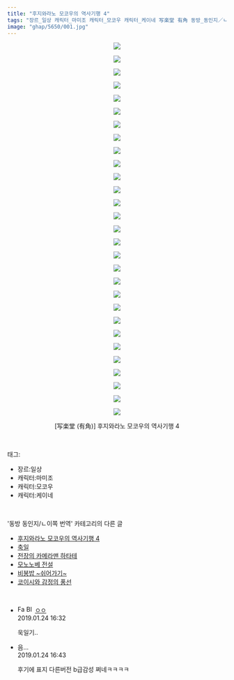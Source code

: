 ```yaml
---
title: "후지와라노 모코우의 역사기행 4"
tags: "장르_일상 캐릭터_마미조 캐릭터_모코우 캐릭터_케이네 写楽堂 有角 동방_동인지／ㄴ이쪽_번역"
image: "ghap/5650/001.jpg"
---
```

<div class="article">
<p style="text-align: center; clear: none; float: none;"><img src="{{ site.nasurl }}/ghap/5650/001.jpg"/></p>
<p style="text-align: center; clear: none; float: none;"><img src="{{ site.nasurl }}/ghap/5650/002.jpg"/></p>
<p style="text-align: center; clear: none; float: none;"><img src="{{ site.nasurl }}/ghap/5650/003.jpg"/></p>
<p style="text-align: center; clear: none; float: none;"><img src="{{ site.nasurl }}/ghap/5650/004.jpg"/></p>
<p style="text-align: center; clear: none; float: none;"><img src="{{ site.nasurl }}/ghap/5650/005.jpg"/></p>
<p style="text-align: center; clear: none; float: none;"><img src="{{ site.nasurl }}/ghap/5650/006.jpg"/></p>
<p style="text-align: center; clear: none; float: none;"><img src="{{ site.nasurl }}/ghap/5650/007.jpg"/></p>
<p style="text-align: center; clear: none; float: none;"><img src="{{ site.nasurl }}/ghap/5650/008.jpg"/></p>
<p style="text-align: center; clear: none; float: none;"><img src="{{ site.nasurl }}/ghap/5650/009.jpg"/></p>
<p style="text-align: center; clear: none; float: none;"><img src="{{ site.nasurl }}/ghap/5650/010.jpg"/></p>
<p style="text-align: center; clear: none; float: none;"><img src="{{ site.nasurl }}/ghap/5650/011.jpg"/></p>
<p style="text-align: center; clear: none; float: none;"><img src="{{ site.nasurl }}/ghap/5650/012.jpg"/></p>
<p style="text-align: center; clear: none; float: none;"><img src="{{ site.nasurl }}/ghap/5650/013.jpg"/></p>
<p style="text-align: center; clear: none; float: none;"><img src="{{ site.nasurl }}/ghap/5650/014.jpg"/></p>
<p style="text-align: center; clear: none; float: none;"><img src="{{ site.nasurl }}/ghap/5650/015.jpg"/></p>
<p style="text-align: center; clear: none; float: none;"><img src="{{ site.nasurl }}/ghap/5650/016.jpg"/></p>
<p style="text-align: center; clear: none; float: none;"><img src="{{ site.nasurl }}/ghap/5650/017.jpg"/></p>
<p style="text-align: center; clear: none; float: none;"><img src="{{ site.nasurl }}/ghap/5650/018.jpg"/></p>
<p style="text-align: center; clear: none; float: none;"><img src="{{ site.nasurl }}/ghap/5650/019.jpg"/></p>
<p style="text-align: center; clear: none; float: none;"><img src="{{ site.nasurl }}/ghap/5650/020.jpg"/></p>
<p style="text-align: center; clear: none; float: none;"><img src="{{ site.nasurl }}/ghap/5650/021.jpg"/></p>
<p style="text-align: center; clear: none; float: none;"><img src="{{ site.nasurl }}/ghap/5650/022.jpg"/></p>
<p style="text-align: center; clear: none; float: none;"><img src="{{ site.nasurl }}/ghap/5650/023.jpg"/></p>
<p style="text-align: center; clear: none; float: none;"><img src="{{ site.nasurl }}/ghap/5650/024.jpg"/></p>
<p style="text-align: center; clear: none; float: none;"><img src="{{ site.nasurl }}/ghap/5650/025.jpg"/></p>
<p style="text-align: center; clear: none; float: none;"><img src="{{ site.nasurl }}/ghap/5650/026.jpg"/></p>
<p style="text-align: center; clear: none; float: none;"><img src="{{ site.nasurl }}/ghap/5650/027.jpg"/></p>
<p style="text-align: center; clear: none; float: none;"><img src="{{ site.nasurl }}/ghap/5650/028.jpg"/></p>
<p style="text-align: center; clear: none; float: none;"><img src="{{ site.nasurl }}/ghap/5650/029.jpg"/></p>
<p style="text-align: center; clear: none; float: none;">[写楽堂 (有角)] 후지와라노 모코우의 역사기행 4</p>
</div><br/>
<div class="tagTrail">
<p>태그: </p>
<ul>
<li>장르:일상</li>
<li>캐릭터:마미조</li>
<li>캐릭터:모코우</li>
<li>캐릭터:케이네</li>
</ul>
</div><br/>
<div class="another">
<p>'동방 동인지/ㄴ이쪽 번역' 카테고리의 다른 글</p>
<ul>
<li><a href="/2019-01-24-ghap_5650">후지와라노 모코우의 역사기행 4</a></li>
<li><a href="/2019-01-24-ghap_5649">축일</a></li>
<li><a href="/2019-01-22-ghap_5639">전장의 카메라맨 하타테</a></li>
<li><a href="/2019-01-21-ghap_5638">모노노베 전설</a></li>
<li><a href="/2019-01-12-ghap_5583">비봉밥 ~쉬어가기~</a></li>
<li><a href="/2018-12-31-ghap_5457">코이시와 감정의 풍선</a></li>
</ul>
</div><br/>
<div class="comment">
<ul>
<li class="cb_thumb_off" id="comment15419576">
<div class="cb_comment_area">
<div class="cb_info_area">
<div class="cb_section">
<span class="cb_nick_name"><img alt="Favicon of http://i8999999u998" height="16" onerror="this.onerror=null;this.parentNode.removeChild(this)" src="http://i8999999u998/favicon.ico" width="16"/> <img alt="BlogIcon" height="16" onerror="this.parentNode.removeChild(this)" src="http://i8999999u998/index.gif" width="16"/> <a href="http://i8999999u998" onclick="return openLinkInNewWindow(this)">ㅇㅇ</a></span>
</div>
<div class="cb_section">
<span class="cb_date">2019.01.24 16:32 </span>
</div>
</div>
<div class="cb_dsc_comment">
<p class="cb_dsc">
											욱일기..
										</p>
</div>
</div></li>
<li class="cb_thumb_off" id="comment15419583">
<div class="cb_comment_area">
<div class="cb_info_area">
<div class="cb_section">
<span class="cb_nick_name">음...</span>
</div>
<div class="cb_section">
<span class="cb_date">2019.01.24 16:43 </span>
</div>
</div>
<div class="cb_dsc_comment">
<p class="cb_dsc">
											후기에 표지 다른버전 b급감성 쩌네ㅋㅋㅋㅋ
										</p>
</div>
</div></li>
</ul>
</div><br/>
